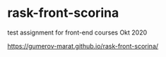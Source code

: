 # rask-front-scorina
test assignment for front-end courses Okt 2020

https://gumerov-marat.github.io/rask-front-scorina/
